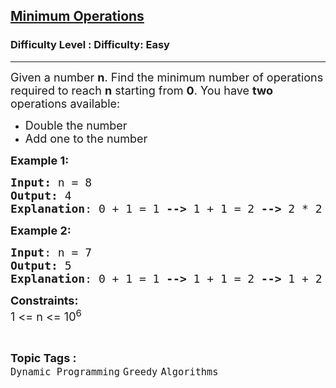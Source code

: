 <h2><a href="https://www.geeksforgeeks.org/problems/find-optimum-operation4504/1?page=1&status=unsolved&sortBy=accuracy">Minimum Operations</a></h2><h3>Difficulty Level : Difficulty: Easy</h3><hr><div class="problems_problem_content__Xm_eO"><p><span style="font-size: 18px;">Given a number <strong>n</strong>. Find the minimum number of operations required to reach <strong>n</strong> starting from <strong>0</strong>. You have <strong>two </strong>operations available:</span></p>
<ul>
<li><span style="font-size: 18px;">Double the number </span></li>
<li><span style="font-size: 18px;">Add one to the number</span></li>
</ul>
<p><span style="font-size: 18px;"><strong>Example 1:</strong></span></p>
<pre><span style="font-size: 18px;"><strong>Input: </strong>n = 8
<strong>Output:</strong> 4
<strong>Explanation</strong>: 0 + 1 = 1 <strong>--&gt;</strong> 1 + 1 = 2 <strong>--&gt;</strong> 2 * 2 = 4 <strong>--&gt;</strong> 4 * 2 = 8.
</span></pre>
<p><span style="font-size: 18px;"><strong>Example 2:</strong></span></p>
<pre><span style="font-size: 18px;"><strong>Input</strong>: n = 7
<strong>Output:</strong> 5
<strong>Explanation</strong>: 0 + 1 = 1 <strong>--&gt;</strong> 1 + 1 = 2 <strong>--&gt;</strong> 1 + 2 = 3 <strong>--&gt;</strong> 3 * 2 = 6 <strong>--&gt;</strong> 6 + 1 = 7.</span></pre>
<p><span style="font-size: 18px;"><strong>Constraints:</strong><br>1 &lt;= n &lt;= 10<sup>6</sup></span></p></div><br><p><span style=font-size:18px><strong>Topic Tags : </strong><br><code>Dynamic Programming</code>&nbsp;<code>Greedy</code>&nbsp;<code>Algorithms</code>&nbsp;